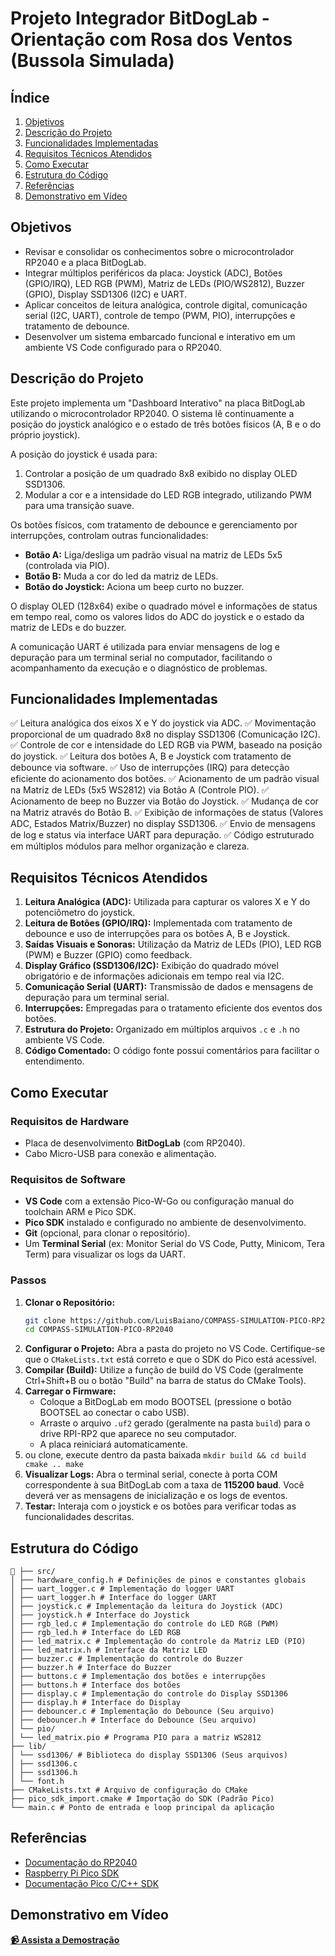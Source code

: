 # Projeto Integrador BitDogLab - Orientação com Rosa dos Ventos (Bussola Simulada)

## Índice

1. [Objetivos](#objetivos)
2. [Descrição do Projeto](#descricao-do-projeto)
3. [Funcionalidades Implementadas](#funcionalidades-implementadas)
4. [Requisitos Técnicos Atendidos](#requisitos-tecnicos-atendidos)
5. [Como Executar](#como-executar)
6. [Estrutura do Código](#estrutura-do-codigo)
7. [Referências](#referencias)
8. [Demonstrativo em Vídeo](#demonstrativo-em-video)

## Objetivos

* Revisar e consolidar os conhecimentos sobre o microcontrolador RP2040 e a placa BitDogLab.
* Integrar múltiplos periféricos da placa: Joystick (ADC), Botões (GPIO/IRQ), LED RGB (PWM), Matriz de LEDs (PIO/WS2812), Buzzer (GPIO), Display SSD1306 (I2C) e UART.
* Aplicar conceitos de leitura analógica, controle digital, comunicação serial (I2C, UART), controle de tempo (PWM, PIO), interrupções e tratamento de debounce.
* Desenvolver um sistema embarcado funcional e interativo em um ambiente VS Code configurado para o RP2040.

## Descrição do Projeto

Este projeto implementa um "Dashboard Interativo" na placa BitDogLab utilizando o microcontrolador RP2040. O sistema lê continuamente a posição do joystick analógico e o estado de três botões físicos (A, B e o do próprio joystick).

A posição do joystick é usada para:

1. Controlar a posição de um quadrado 8x8 exibido no display OLED SSD1306.
2. Modular a cor e a intensidade do LED RGB integrado, utilizando PWM para uma transição suave.

Os botões físicos, com tratamento de debounce e gerenciamento por interrupções, controlam outras funcionalidades:

* **Botão A:** Liga/desliga um padrão visual na matriz de LEDs 5x5 (controlada via PIO).
* **Botão B:** Muda a cor do led da matriz de LEDs.
* **Botão do Joystick:** Aciona um beep curto no buzzer.

O display OLED (128x64) exibe o quadrado móvel e informações de status em tempo real, como os valores lidos do ADC do joystick e o estado da matriz de LEDs e do buzzer.

A comunicação UART é utilizada para enviar mensagens de log e depuração para um terminal serial no computador, facilitando o acompanhamento da execução e o diagnóstico de problemas.

## Funcionalidades Implementadas

✅ Leitura analógica dos eixos X e Y do joystick via ADC.
✅ Movimentação proporcional de um quadrado 8x8 no display SSD1306 (Comunicação I2C).
✅ Controle de cor e intensidade do LED RGB via PWM, baseado na posição do joystick.
✅ Leitura dos botões A, B e Joystick com tratamento de debounce via software.
✅ Uso de interrupções (IRQ) para detecção eficiente do acionamento dos botões.
✅ Acionamento de um padrão visual na Matriz de LEDs (5x5 WS2812) via Botão A (Controle PIO).
✅ Acionamento de beep no Buzzer via Botão do Joystick.
✅ Mudança de cor na Matriz através do Botão B.
✅ Exibição de informações de status (Valores ADC, Estados Matrix/Buzzer) no display SSD1306.
✅ Envio de mensagens de log e status via interface UART para depuração.
✅ Código estruturado em múltiplos módulos para melhor organização e clareza.

## Requisitos Técnicos Atendidos

1. **Leitura Analógica (ADC):** Utilizada para capturar os valores X e Y do potenciômetro do joystick.
2. **Leitura de Botões (GPIO/IRQ):** Implementada com tratamento de debounce e uso de interrupções para os botões A, B e Joystick.
3. **Saídas Visuais e Sonoras:** Utilização da Matriz de LEDs (PIO), LED RGB (PWM) e Buzzer (GPIO) como feedback.
4. **Display Gráfico (SSD1306/I2C):** Exibição do quadrado móvel obrigatório e de informações adicionais em tempo real via I2C.
5. **Comunicação Serial (UART):** Transmissão de dados e mensagens de depuração para um terminal serial.
6. **Interrupções:** Empregadas para o tratamento eficiente dos eventos dos botões.
7. **Estrutura do Projeto:** Organizado em múltiplos arquivos `.c` e `.h` no ambiente VS Code.
8. **Código Comentado:** O código fonte possui comentários para facilitar o entendimento.

## Como Executar

### Requisitos de Hardware

* Placa de desenvolvimento **BitDogLab** (com RP2040).
* Cabo Micro-USB para conexão e alimentação.

### Requisitos de Software

* **VS Code** com a extensão Pico-W-Go ou configuração manual do toolchain ARM e Pico SDK.
* **Pico SDK** instalado e configurado no ambiente de desenvolvimento.
* **Git** (opcional, para clonar o repositório).
* Um **Terminal Serial** (ex: Monitor Serial do VS Code, Putty, Minicom, Tera Term) para visualizar os logs da UART.

### Passos

1. **Clonar o Repositório:**
   ```bash
   git clone https://github.com/LuisBaiano/COMPASS-SIMULATION-PICO-RP2040
   cd COMPASS-SIMULATION-PICO-RP2040
   ```
2. **Configurar o Projeto:** Abra a pasta do projeto no VS Code. Certifique-se que o `CMakeLists.txt` está correto e que o SDK do Pico está acessível.
3. **Compilar (Build):** Utilize a função de build do VS Code (geralmente Ctrl+Shift+B ou o botão "Build" na barra de status do CMake Tools).
4. **Carregar o Firmware:**
   * Coloque a BitDogLab em modo BOOTSEL (pressione o botão BOOTSEL ao conectar o cabo USB).
   * Arraste o arquivo `.uf2` gerado (geralmente na pasta `build`) para o drive RPI-RP2 que aparece no seu computador.
   * A placa reiniciará automaticamente.
5. ou clone, execute dentro da pasta baixada
   `mkdir build && cd build cmake .. make`
6. **Visualizar Logs:** Abra o terminal serial, conecte à porta COM correspondente à sua BitDogLab com a taxa de **115200 baud**. Você deverá ver as mensagens de inicialização e os logs de eventos.
7. **Testar:** Interaja com o joystick e os botões para verificar todas as funcionalidades descritas.

## Estrutura do Código

```
📂 ├── src/
│ ├── hardware_config.h # Definições de pinos e constantes globais
│ ├── uart_logger.c # Implementação do logger UART
│ ├── uart_logger.h # Interface do logger UART
│ ├── joystick.c # Implementação da leitura do Joystick (ADC)
│ ├── joystick.h # Interface do Joystick
│ ├── rgb_led.c # Implementação do controle do LED RGB (PWM)
│ ├── rgb_led.h # Interface do LED RGB
│ ├── led_matrix.c # Implementação do controle da Matriz LED (PIO)
│ ├── led_matrix.h # Interface da Matriz LED
│ ├── buzzer.c # Implementação do controle do Buzzer
│ ├── buzzer.h # Interface do Buzzer
│ ├── buttons.c # Implementação dos botões e interrupções
│ ├── buttons.h # Interface dos botões
│ ├── display.c # Implementação do controle do Display SSD1306
│ ├── display.h # Interface do Display
│ ├── debouncer.c # Implementação do Debounce (Seu arquivo)
│ ├── debouncer.h # Interface do Debounce (Seu arquivo)
│ └── pio/
│ └── led_matrix.pio # Programa PIO para a matriz WS2812
├── lib/
│ └── ssd1306/ # Biblioteca do display SSD1306 (Seus arquivos)
│ ├── ssd1306.c
│ ├── ssd1306.h
│ └── font.h
├── CMakeLists.txt # Arquivo de configuração do CMake
├── pico_sdk_import.cmake # Importação do SDK (Padrão Pico)
└── main.c # Ponto de entrada e loop principal da aplicação
```


## Referências

* [Documentação do RP2040](https://datasheets.raspberrypi.com/rp2040/rp2040-datasheet.pdf)
* [Raspberry Pi Pico SDK](https://github.com/raspberrypi/pico-sdk)
* [Documentação Pico C/C++ SDK](https://raspberrypi.github.io/pico-sdk-doxygen/)

## Demonstrativo em Vídeo

**[📹 Assista a Demostração](https://drive.google.com/drive/folders/1i0KbwWVsC20VesE9B056UJKOxdHMK4rW?usp=sharing)**
